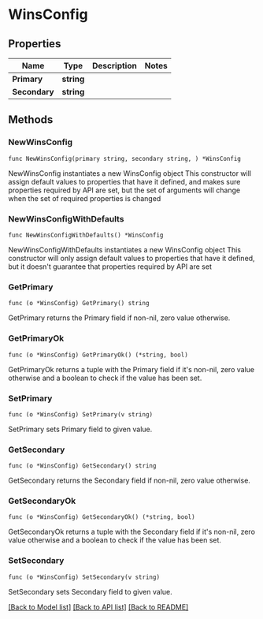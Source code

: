 # WinsConfig

## Properties

Name | Type | Description | Notes
------------ | ------------- | ------------- | -------------
**Primary** | **string** |  | 
**Secondary** | **string** |  | 

## Methods

### NewWinsConfig

`func NewWinsConfig(primary string, secondary string, ) *WinsConfig`

NewWinsConfig instantiates a new WinsConfig object
This constructor will assign default values to properties that have it defined,
and makes sure properties required by API are set, but the set of arguments
will change when the set of required properties is changed

### NewWinsConfigWithDefaults

`func NewWinsConfigWithDefaults() *WinsConfig`

NewWinsConfigWithDefaults instantiates a new WinsConfig object
This constructor will only assign default values to properties that have it defined,
but it doesn't guarantee that properties required by API are set

### GetPrimary

`func (o *WinsConfig) GetPrimary() string`

GetPrimary returns the Primary field if non-nil, zero value otherwise.

### GetPrimaryOk

`func (o *WinsConfig) GetPrimaryOk() (*string, bool)`

GetPrimaryOk returns a tuple with the Primary field if it's non-nil, zero value otherwise
and a boolean to check if the value has been set.

### SetPrimary

`func (o *WinsConfig) SetPrimary(v string)`

SetPrimary sets Primary field to given value.


### GetSecondary

`func (o *WinsConfig) GetSecondary() string`

GetSecondary returns the Secondary field if non-nil, zero value otherwise.

### GetSecondaryOk

`func (o *WinsConfig) GetSecondaryOk() (*string, bool)`

GetSecondaryOk returns a tuple with the Secondary field if it's non-nil, zero value otherwise
and a boolean to check if the value has been set.

### SetSecondary

`func (o *WinsConfig) SetSecondary(v string)`

SetSecondary sets Secondary field to given value.



[[Back to Model list]](../README.md#documentation-for-models) [[Back to API list]](../README.md#documentation-for-api-endpoints) [[Back to README]](../README.md)


